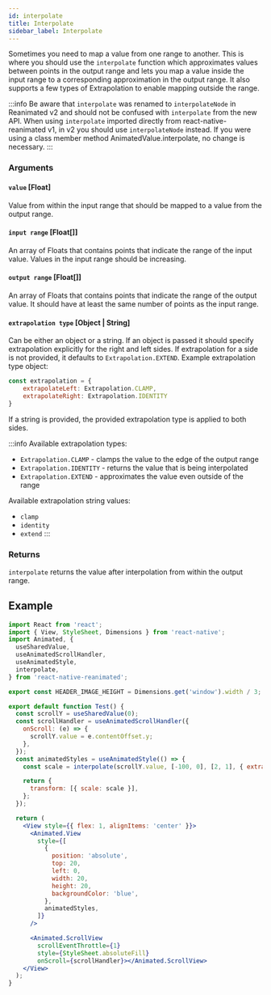 ```yaml
---
id: interpolate
title: Interpolate
sidebar_label: Interpolate
---
```


Sometimes you need to map a value from one range to another. This is where you should use the `interpolate` function which approximates values between points in the output range and lets you map a value inside the input range to a corresponding approximation in the output range. It also supports a few types of Extrapolation to enable mapping outside the range.

:::info
Be aware that `interpolate` was renamed to `interpolateNode` in Reanimated v2 and should not be confused with `interpolate` from the new API. When using `interpolate` imported directly from react-native-reanimated v1, in v2 you should use `interpolateNode` instead. If you were using a class member method AnimatedValue.interpolate, no change is necessary.
:::

### Arguments

#### `value` [Float]

Value from within the input range that should be mapped to a value from the output range.

#### `input range` [Float[]]

An array of Floats that contains points that indicate the range of the input value. Values in the input range should be increasing.

#### `output range` [Float[]]

An array of Floats that contains points that indicate the range of the output value. It should have at least the same number of points as the input range.

#### `extrapolation type` [Object | String]

Can be either an object or a string. If an object is passed it should specify extrapolation explicitly for the right and left sides. If extrapolation for a side is not provided, it defaults to `Extrapolation.EXTEND`. Example extrapolation type object:

```js
const extrapolation = {
    extrapolateLeft: Extrapolation.CLAMP,
    extrapolateRight: Extrapolation.IDENTITY
}
```

If a string is provided, the provided extrapolation type is applied to both sides.

:::info
Available extrapolation types:
* `Extrapolation.CLAMP` - clamps the value to the edge of the output range
* `Extrapolation.IDENTITY` - returns the value that is being interpolated
* `Extrapolation.EXTEND` - approximates the value even outside of the range

Available extrapolation string values:
* `clamp`
* `identity`
* `extend`
:::

### Returns

`interpolate` returns the value after interpolation from within the output range.

## Example

```jsx
import React from 'react';
import { View, StyleSheet, Dimensions } from 'react-native';
import Animated, {
  useSharedValue,
  useAnimatedScrollHandler,
  useAnimatedStyle,
  interpolate,
} from 'react-native-reanimated';

export const HEADER_IMAGE_HEIGHT = Dimensions.get('window').width / 3;

export default function Test() {
  const scrollY = useSharedValue(0);
  const scrollHandler = useAnimatedScrollHandler({
    onScroll: (e) => {
      scrollY.value = e.contentOffset.y;
    },
  });
  const animatedStyles = useAnimatedStyle(() => {
    const scale = interpolate(scrollY.value, [-100, 0], [2, 1], { extrapolateRight: Extrapolation.CLAMP });

    return {
      transform: [{ scale: scale }],
    };
  });

  return (
    <View style={{ flex: 1, alignItems: 'center' }}>
      <Animated.View
        style={[
          {
            position: 'absolute',
            top: 20,
            left: 0,
            width: 20,
            height: 20,
            backgroundColor: 'blue',
          },
          animatedStyles,
        ]}
      />

      <Animated.ScrollView
        scrollEventThrottle={1}
        style={StyleSheet.absoluteFill}
        onScroll={scrollHandler}></Animated.ScrollView>
    </View>
  );
}
```
